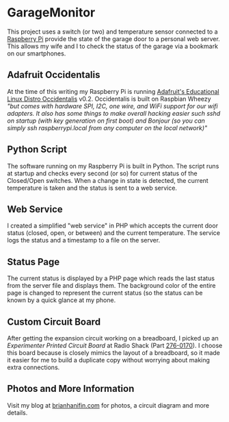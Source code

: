 GarageMonitor
=============

This project uses a switch (or two) and temperature sensor connected to a [Raspberry Pi](http://raspberrypi.org) provide the state of the garage door to a personal web server. This allows my wife and I to check the status of the garage via a bookmark on our smartphones.

Adafruit Occidentalis
---------------------
At the time of this writing my Raspberry Pi is running [Adafruit's Educational Linux Distro Occidentalis](http://learn.adafruit.com/adafruit-raspberry-pi-educational-linux-distro/overview) v0.2. Occidentalis is built on Raspbian Wheezy *"but comes with hardware SPI, I2C, one wire, and WiFi support for our wifi adapters. It also has some things to make overall hacking easier such sshd on startup (with key generation on first boot) and  Bonjour (so you can simply ssh raspberrypi.local from any computer on the local network)"*

Python Script
-------------
The software running on my Raspberry Pi is built in Python. The script runs at startup and checks every second (or so) for current status of the Closed/Open switches. When a change in state is detected, the current temperature is taken and the status is sent to a web service.

Web Service
-----------
I created a simplified "web service" in PHP which accepts the current door status (closed, open, or between) and the current temperature. The service logs the status and a timestamp to a file on the server.

Status Page
-----------
The current status is displayed by a PHP page which reads the last status from the server file and displays them. The background color of the entire page is changed to represent the current status (so the status can be known by a quick glance at my phone.

Custom Circuit Board
--------------------
After getting the expansion circuit working on a breadboard, I picked up an *Experimenter Printed Circuit Board* at Radio Shack (Part [276-0170](http://http://www.radioshack.com/product/index.jsp?productId=2102846)). I choose this board because is closely mimics the layout of a breadboard, so it made it easier for me to build a duplicate copy without worrying about making extra connections.

Photos and More Information
---------------------------
Visit my blog at [brianhanifin.com](http://brianhanifin.com) for photos, a circuit diagram and more details.